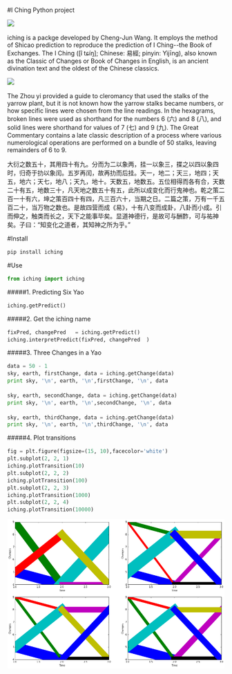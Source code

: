 #I Ching Python project

![](https://upload.wikimedia.org/wikipedia/commons/thumb/3/35/I_Ching_Song_Dynasty_print.jpg/440px-I_Ching_Song_Dynasty_print.jpg)

iching is a packge developed by Cheng-Jun Wang. It employs the method of Shicao prediction to reproduce the prediction of I Ching--the Book of Exchanges. The I Ching ([î tɕíŋ]; Chinese: 易經; pinyin: Yìjīng), also known as the Classic of Changes or Book of Changes in English, is an ancient divination text and the oldest of the Chinese classics.

![](https://upload.wikimedia.org/wikipedia/commons/thumb/a/a1/Yarrow_stalks_for_I_Ching.JPG/440px-Yarrow_stalks_for_I_Ching.JPG)

The Zhou yi provided a guide to cleromancy that used the stalks of the yarrow plant, but it is not known how the yarrow stalks became numbers, or how specific lines were chosen from the line readings. In the hexagrams, broken lines were used as shorthand for the numbers 6 (六) and 8 (八), and solid lines were shorthand for values of 7 (七) and 9 (九). The Great Commentary contains a late classic description of a process where various numerological operations are performed on a bundle of 50 stalks, leaving remainders of 6 to 9.

大衍之数五十，其用四十有九。分而为二以象两，挂一以象三，揲之以四以象四时，归奇于扐以象闰。五岁再闰，故再扐而后挂。天一，地二；天三，地四；天五，地六；天七，地八；天九，地十。天数五，地数五。五位相得而各有合，天数二十有五，地数三十，凡天地之数五十有五，此所以成变化而行鬼神也。乾之策二百一十有六，坤之策百四十有四，凡三百六十，当期之日。二篇之策，万有一千五百二十，当万物之数也。是故四营而成《易》，十有八变而成卦，八卦而小成。引而伸之，触类而长之，天下之能事毕矣。显道神德行，是故可与酬酢，可与祐神矣。子曰：“知变化之道者，其知神之所为乎。”

#Install
```python
pip install iching
```

#Use

```python
from iching import iching
```

#####1. Predicting Six Yao
```python
iching.getPredict()
```

#####2. Get the iching name
```python
fixPred, changePred   = iching.getPredict()
iching.interpretPredict(fixPred, changePred  )
```


#####3. Three Changes in a Yao

```python
data = 50 - 1
sky, earth, firstChange, data = iching.getChange(data)
print sky, '\n', earth, '\n',firstChange, '\n', data

sky, earth, secondChange, data = iching.getChange(data)
print sky, '\n', earth, '\n',secondChange, '\n', data

sky, earth, thirdChange, data = iching.getChange(data)
print sky, '\n', earth, '\n',thirdChange, '\n', data
```

#####4. Plot transitions
```python
fig = plt.figure(figsize=(15, 10),facecolor='white')
plt.subplot(2, 2, 1)
iching.plotTransition(10)
plt.subplot(2, 2, 2)
iching.plotTransition(100)
plt.subplot(2, 2, 3)
iching.plotTransition(1000)
plt.subplot(2, 2, 4)
iching.plotTransition(10000)
```


![](https://github.com/chengjun/iching/blob/master/threechanges.png)
```